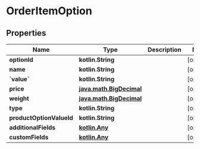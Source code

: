 
# OrderItemOption

## Properties
| Name | Type | Description | Notes |
| ------------ | ------------- | ------------- | ------------- |
| **optionId** | **kotlin.String** |  |  [optional] |
| **name** | **kotlin.String** |  |  [optional] |
| **&#x60;value&#x60;** | **kotlin.String** |  |  [optional] |
| **price** | [**java.math.BigDecimal**](java.math.BigDecimal.md) |  |  [optional] |
| **weight** | [**java.math.BigDecimal**](java.math.BigDecimal.md) |  |  [optional] |
| **type** | **kotlin.String** |  |  [optional] |
| **productOptionValueId** | **kotlin.String** |  |  [optional] |
| **additionalFields** | [**kotlin.Any**](.md) |  |  [optional] |
| **customFields** | [**kotlin.Any**](.md) |  |  [optional] |



